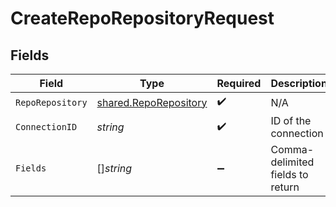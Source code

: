 # CreateRepoRepositoryRequest


## Fields

| Field                                                                 | Type                                                                  | Required                                                              | Description                                                           |
| --------------------------------------------------------------------- | --------------------------------------------------------------------- | --------------------------------------------------------------------- | --------------------------------------------------------------------- |
| `RepoRepository`                                                      | [shared.RepoRepository](../../../pkg/models/shared/reporepository.md) | :heavy_check_mark:                                                    | N/A                                                                   |
| `ConnectionID`                                                        | *string*                                                              | :heavy_check_mark:                                                    | ID of the connection                                                  |
| `Fields`                                                              | []*string*                                                            | :heavy_minus_sign:                                                    | Comma-delimited fields to return                                      |